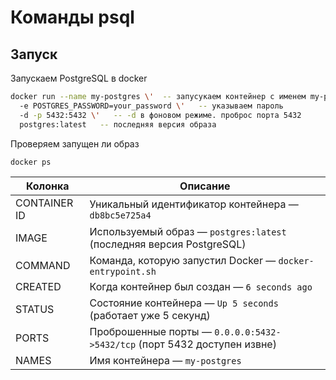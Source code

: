 # Команды psql

## Запуск
Запускаем PostgreSQL в docker
```bash
docker run --name my-postgres \'  -- запусукаем контейнер с именем my-postgres
  -e POSTGRES_PASSWORD=your_password \'   -- указываем пароль
  -d -p 5432:5432 \'   -- -d в фоновом режиме. проброс порта 5432 
  postgres:latest   -- последняя версия образа
```

Проверяем запущен ли образ  
```bash
docker ps
```  
| Колонка         | Описание                                                                 |
|----------------|--------------------------------------------------------------------------|
| CONTAINER ID   | Уникальный идентификатор контейнера — `db8bc5e725a4`                      |
| IMAGE          | Используемый образ — `postgres:latest` (последняя версия PostgreSQL)     |
| COMMAND        | Команда, которую запустил Docker — `docker-entrypoint.sh`               |
| CREATED        | Когда контейнер был создан — `6 seconds ago`                            |
| STATUS         | Состояние контейнера — `Up 5 seconds` (работает уже 5 секунд)            |
| PORTS          | Проброшенные порты — `0.0.0.0:5432->5432/tcp` (порт 5432 доступен извне) |
| NAMES          | Имя контейнера — `my-postgres`                                           |

